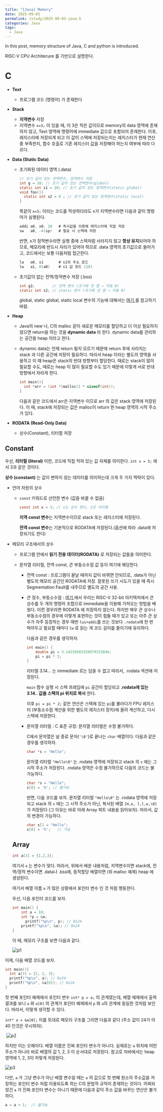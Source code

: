 ```yaml
---
title: "[Java] Memory"
date: 2025-09-03
permalink: /study/2025-09-03-java-5
categories: Java
tags: 
  - Java
---
```


In this post, memory structure of Java, C and python is introduced.



RISC-V CPU Architecure 를 기반으로 설명한다. 

# C

- **Text** 

  - 프로그램 코드 (명령어) 가 존재한다

- **Stack** 

  - **지역변수** 저장
  - 지역변수 `x=3;` 이 있을 때, 이 3은 작은 값이므로 memory의 data 영역에 존재하지 않고, Text 영역에 명령어에 immediate 값으로 포함되어 존재한다. 이후, 레지스터에 저장되게 되고 이 값이 스택에 저장되는지는 레지스터가 현재 연산 중 부족한지, 함수 호출로 기존 레지스터 값을 저장해야 하는지 여부에 따라 다르다.

- **Data (Static Data)**

  - 초기화된 데이터 영역 (.data)

    ```c
    // 초기 값이 있는 전역변수, 정적변수 저장
    int g = 10; // 초기 값이 있는 전역변수(global)
    static int s1 = 20; // 초기 값이 있는 정적변수(static global)
    void foo(){
      static int s2 = 0 ; // 초기 값이 있는 정적변수(static local)
    }
    ```

    똑같이 `x=3;` 이라는 코드를 작성하더라도 x가 지역변수라면 다음과 같이 명령어가 실행된다.

    ```go
    addi a0, x0, 20   # 즉시값을 이용해 레지스터에 직접 저장
    sw   a0, -4(sp)   # 필요 시 스택에 저장
    ```

    반면, x가 정적변수라면 실행 중에 스택처럼 사라지지 않고 **항상 유지**되어야 하므로, 메모리에 반드시 자리가 있어야 하므로 .data 영역의 초기값으로 들어가고, 코드에서는 보통 다음처럼 접근한다.

    ```go
    la   a0, s1       # s1의 주소 로드
    lw   a1, 0(a0)    # s1 값 로드 (20)
    ```

  - 초기값이 없는 전역/정적변수 저장 (.bss)

    ```c
    int g2;        // 전역 변수 (초기화 안 함 → 자동 0)
    static int s2; // static 변수 (초기화 안 함 → 자동 0)
    ```

    global, static global, static local 변수의 기능에 대해서는 <a href="https://arcstone09.github.io/study/2025-06-21-ca-1"> 여기 </a> 를 참고하기 바람.

- **Heap** 

  -  Java의 new 나, C의 malloc 같이 새로운 메모리를 할당하고 더 이상 필요하지 않으면 return을 하는 것을 **dynamic data** 라 한다. dynamic data를 관리하는 공간을 heap 이라고 한다. 

  - dynamic data는 언제 return 될지 모르기 때문에 return 후에 사라지는 stack 과 다른 공간에 저장이 필요하다. 따라서 heap 이라는 별도의 영역을 사용하고 이 때 heap은 stack의 반대 방향부터 할당한다. 때로는 stack이 많이 필요할 수도, 때로는 heap 이 많이 필요할 수도 있기 때문에 이렇게 서로 반대 방향에서 자라게 한다.

    ```c
    int main(){
      int *arr = (int *)malloc(3 * sizeof(int));	
    }
    ```

    다음과 같은 코드에서 arr은 지역변수 이므로 arr 의 값은 stack 영역에 저장된다. 이 때, stack에 저장되는 값은 malloc이 return 한 heap 영역의 시작 주소가 있다.

- **RODATA (Read-Only Data)**

  - 상수(Constant), 리터럴 저장

## Constant

우선, **리터럴 (literal)** 이란, 코드에 직접 적혀 있는 값 자체를 의미한다. `int x = 3;` 에서 3과 같은 것이다.

**상수 (constant)** 는 값이 변하지 않는 데이터를 의미하는데 크게 두 가지 맥락이 있다.

- 언어 차원의 상수

  - `const` 키워드로 선언한 변수 (값을 바꿀 수 없음)

    ```c
    const int x = 3; // x는 상수 변수, 3은 리터럴 
    ```

    **지역 const 변수**는 지역변수이므로 stack 또는 레지스터에 저장된다.

    **전역 const 변수**는 기본적으로 RODATA에 저장된다.(옵션에 따라 .data에 저장되기도 한다)

- 메모리 구조에서의 상수

  - 프로그램 안에서 **읽기 전용 데이터(RODATA)** 로 저장되는 값들을 의미한다.

  - 문자열 리터럴, 전역 const, 큰 부동소수점 값 등이 여기에 해당한다.

    - 전역 const : 프로그램이 끝날 때까지 값이 바뀌면 안되므로, .data가 아닌 별도의 메모리 공간인 RODATA에 저장. 잘못된 쓰기 시도가 있을 때 즉시 Segmentation Fault를 내주므로 별도의 공간 사용.

    - 큰 정수, 부동소수점 : <a href="https://arcstone09.github.io/study/2025-06-21-ca-1"> 여기 </a> 에서 우리는 RISC-V 32-bit 아키텍처에서 큰 상수를 두 개의 명령어 조합으로 immediate을 이용해 가져오는 방법을 배웠다. 이런 경우라면 RODATA 에 저장하지 않는다. 하지만 매우 큰 상수나 부동소수점의 경우에 이렇게 표현하는 것이 힘들 때가 있고 또는 아주 큰 상수가 자주 등장하는 경우 매번 `lui+addi`를 쓰는 것보다 `.rodata`에 한 번 박아두고 필요할 때마다 `lw` 로 읽는 게 코드 길이를 줄이기에 유리하다.

      다음과 같은 경우를 생각하자.

      ```c
      int main() {
          double pi = 3.14159265358979323846;
          pi = pi * 2;
      }
      ```

      리터럴 3.14... 는 immediate 로는 담을 수 없고 따라서, .rodata 섹션에 저장된다. 

      `main` 함수 실행 시 스택 프레임에 `pi` 공간이 할당되고 **.rodata에 있는 3.14.. 값을 스택의 pi 위치로 복사** 한다.

      이후 `pi = pi * 2;` 같은 연산은 스택에 있는 `pi`를 불러다가 FPU 레지스터 (부동소수점 계산을 위한 별도의 레지스터 장치)에 올려 계산하고, 다시 스택에 저장한다.

    - 문자열 리터럴 : C 표준 규정: 문자열 리터럴은 수정 불가하다.

      C에서 문자열은 널 종료 문자(`'\0'`)로 끝나는 `char` 배열이다. 다음과 같은 경우를 생각하자.

      ```c
      char *s = "Hello";
      ```

      문자열 리터럴 `"Hello\0"` 는 .rodata 영역에 저장되고 stack 의 `s` 에는 그 시작 주소가 저장된다. .rodata 영역은 수정 불가하므로 다음의 코드는 불가능하다.

      ```c
      char *s = "Hello";
      s[0] = 'h'; // 불가능
      ```

      반면, 다음 코드를 보자. 문자열 리터럴 `"Hello\0"` 는 .rodata 영역에 저장되고 stack 의 `s` 에는 그 시작 주소가 아닌, 복사된 배열 `[H,e, l,l,o,\0]` 가 저장된다 (그 이유는 바로 아래 Array 파트 내용을 읽어보자). 따라서, 값의 변경이 가능하다.  

      ```c
      char s[] = "Hello";
      s[0] = 'h';   // 가능
      ```

      

  ## Array

  ```c
  int a[3] = {1,2,3};
  ```

  여기서 `a` 는 변수가 맞다. 따라서, 위에서 배운 내용처럼, 지역변수이면 stack에, 전역/정적 변수이면 .data나 .bss에, 동적할당 배열이면 (위 malloc 예제) heap 에 생성된다. 

  여기서 배열 이름 `a`  가 많은 상황에서 포인터 변수 인 것 처럼 행동한다.

  우선, 다음 포인터 코드를 보자.

  ```c
  int main() {
      int a = 10;       
      int *p = &a;
    	printf("%p\n", p); // 0x24
      printf("%p\n", &a); // 0x24
  }
  ```

  이 때, 메모리 구조를 보면 다음과 같다.

  ![p1](../images/2025-09-03-java-5/p1.jpg)

이제, 다음 배열 코드를 보자.

```c
int main(){
  int a[3] = {1, 2, 3};
  printf("%p\n", a); // 0x24
  printf("%p\n", &a[0]); // 0x24
}
```

첫 번째 포인터 예제에서 포인터 변수 `int* p = a;` 의 관계였는데, 배열 예제에서 출력 결과를 보니 `a` 와 `a[0]` 의 관계가 포인터 예제에서 `p` 와 `a`의 관계에 동일한 것처럼 보인다. 따라서, 이렇게 생각할 수 있다.

`int* a = &a[0];` 이를 토대로 메모리 구조를 그리면 다음과 같다 (주소 값이 24가 아40 인것은 무시하자). 



​									 ![p2](../../images/2025-09-03-java-5/p2.jpg)

하지만 이는 오해이다. 배열 이름은 진짜 포인터 변수가 아니다. 실제로는 `a` 위치에 어떤 주소가 아니라 바로 배열의 값 1, 2, 3 이 순서대로 저장된다. 참고로 자바에서는 heap 영역에 1, 2, 3이 저렇게 저장된다.

![p3](../../images/2025-09-03-java-5/p3.jpg)

다만, `a` 가 그냥 변수가 아닌 배열 변수일 때는 `a` 의 값으로 첫 번째 원소의 주소값을 저장하는 포인터 변수 처럼 이용되도록 하는 C의 문법적 규칙이 존재하는 것이다. 어찌되었건 `a` 가 진짜 포인터 변수는 아니기 때문에 다음과 같이 주소 값을 바꾸는 연산은 불가하다.

```c
a = a + 1;  // 불가능
```

